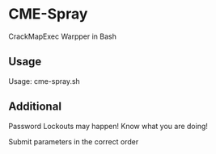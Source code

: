 # CME-Spray
CrackMapExec Warpper in Bash

## Usage
Usage: cme-spray.sh <Username List> <Target List> <Password List>
  
## Additional
Password Lockouts may happen! Know what you are doing!

Submit parameters in the correct order
